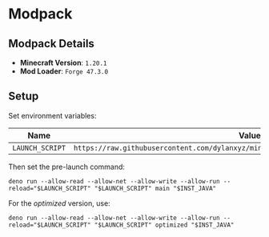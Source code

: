 # Modpack

## Modpack Details

- **Minecraft Version**: `1.20.1`
- **Mod Loader**: `Forge 47.3.0`

## Setup

Set environment variables:

| Name          | Value |
|---------------|-------|
|`LAUNCH_SCRIPT`|`https://raw.githubusercontent.com/dylanxyz/minecraft/refs/heads/main/scripts/launch.ts`|

Then set the pre-launch command:

```shell
deno run --allow-read --allow-net --allow-write --allow-run --reload="$LAUNCH_SCRIPT" "$LAUNCH_SCRIPT" main "$INST_JAVA"
```

For the *optimized* version, use:

```shell
deno run --allow-read --allow-net --allow-write --allow-run --reload="$LAUNCH_SCRIPT" "$LAUNCH_SCRIPT" optimized "$INST_JAVA"
```
